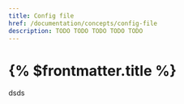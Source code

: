 ```yaml
---
title: Config file
href: /documentation/concepts/config-file
description: TODO TODO TODO TODO TODO
---
```


# {% $frontmatter.title %}
dsds